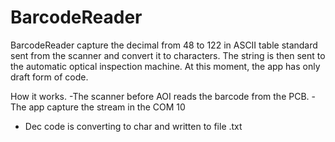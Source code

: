 # BarcodeReader
BarcodeReader capture the decimal from 48 to 122 in ASCII table standard sent from the scanner and convert it to characters. The string is then sent to the automatic optical inspection machine. At this moment, the app has only draft form of code.

How it works.
-The scanner before AOI reads the barcode from the PCB.
-The app capture the stream in the COM 10
- Dec code is converting to char and written to file .txt 
